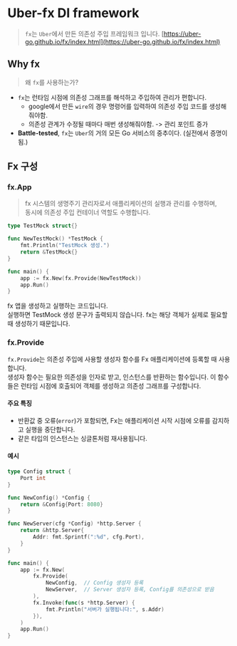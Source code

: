 # Uber-fx DI framework

> `fx`는 `Uber`에서 만든 의존성 주입 프레임워크 입니다.
> [https://uber-go.github.io/fx/index.html](https://uber-go.github.io/fx/index.html)

## Why fx

> 왜 `fx`를 사용하는가?

- `fx`는 런타임 시점에 의존성 그래프를 해석하고 주입하여 관리가 편합니다.
  - google에서 만든 `wire`의 경우 명령어를 입력하여 의존성 주입 코드를 생성해줘야함.
  - 의존성 관계가 수정될 때마다 매번 생성해줘야함. -> 관리 포인트 증가
- **Battle-tested**, `fx`는 `Uber`의 거의 모든 Go 서비스의 중추이다. (실전에서 증명이 됨.)

## Fx 구성

### fx.App

> fx 시스템의 생명주기 관리자로서 애플리케이션의 실행과 관리를 수행하며,  
> 동시에 의존성 주입 컨테이너 역할도 수행합니다.

```go
type TestMock struct{}

func NewTestMock() *TestMock {
    fmt.Println("TestMock 생성.")
    return &TestMock{}
}

func main() {
    app := fx.New(fx.Provide(NewTestMock))
    app.Run()
}
```

fx 앱을 생성하고 실행하는 코드입니다.  
실행하면 TestMock 생성 문구가 출력되지 않습니다. fx는 해당 객체가 실제로 필요할 때 생성하기 때문입니다.

### fx.Provide

`fx.Provide`는 의존성 주입에 사용할 생성자 함수를 Fx 애플리케이션에 등록할 때 사용합니다.  
생성자 함수는 필요한 의존성을 인자로 받고, 인스턴스를 반환하는 함수입니다. 이 함수들은 런타임 시점에 호출되어 객체를 생성하고 의존성 그래프를 구성합니다.

#### 주요 특징

- 반환값 중 오류(`error`)가 포함되면, Fx는 애플리케이션 시작 시점에 오류를 감지하고 실행을 중단합니다.
- 같은 타입의 인스턴스는 싱글톤처럼 재사용됩니다.

#### 예시

```go
type Config struct {
    Port int
}

func NewConfig() *Config {
    return &Config{Port: 8080}
}

func NewServer(cfg *Config) *http.Server {
    return &http.Server{
        Addr: fmt.Sprintf(":%d", cfg.Port),
    }
}

func main() {
    app := fx.New(
        fx.Provide(
            NewConfig,  // Config 생성자 등록
            NewServer,  // Server 생성자 등록, Config를 의존성으로 받음
        ),
        fx.Invoke(func(s *http.Server) {
            fmt.Println("서버가 실행됩니다:", s.Addr)
        }),
    )
    app.Run()
}
```




